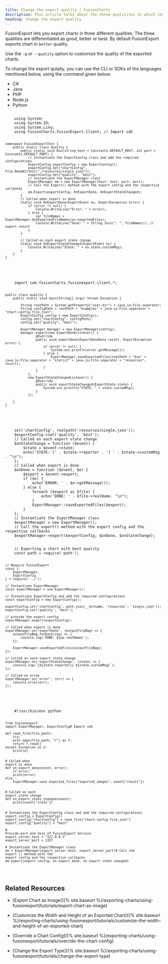 ```yaml
---
title: Change the export quality | FusionCharts
description: This article talks about the three qualitites in which charts can be exported
heading: Change the export quality
---
```


FusionExport lets you export charts in three different qualities. The three qualities are differentiated as good, better or best. By default FusionExport exports chart in `better` quality.

Use the `-q` or `--quality` option to customize the quality of the exported charts.

To change the export qulaity, you can use the CLI or SDKs of the languages mentioned below, using the command given below:

<div class="code-wrapper">
<ul class="code-tabs extra-tabs">
    <li class="active"><a data-toggle="csharp">C#</a></li>
    <li><a data-toggle="java">Java</a></li>
    <li><a data-toggle="php">PHP</a></li>
    <li><a data-toggle="nodejs">Node.js</a></li>
    <li><a data-toggle="python">Python</a></li>
</ul>

<div class="tab-content">
<div class="tab csharp-tab">
<pre><code class="custom-hlc language-cs">
	using System;
	using System.IO;
	using System.Linq;
	using FusionCharts.FusionExport.Client; // Import sdk

	namespace FusionExportTest {
	    public static class Quality {
	        public static void Run(string host = Constants.DEFAULT_HOST, int port = Constants.DEFAULT_PORT) {
	            // Instantiate the ExportConfig class and add the required configurations
	            ExportConfig exportConfig = new ExportConfig();
	            exportConfig.Set("chartConfig", File.ReadAllText("./resources/single.json"));
	            exportConfig.Set("quality", "best");
	            // Instantiate the ExportManager class
	            ExportManager em = new ExportManager(host: host, port: port);
	            // Call the Export() method with the export config and the respective callbacks
	            em.Export(exportConfig, OnExportDone, OnExportStateChanged);
	        }
	        // Called when export is done
	        static void OnExportDone(ExportEvent ev, ExportException error) {
	            if (error != null) {
	                Console.WriteLine("Error: " + error);
	            } else {
	                var fileNames = ExportManager.GetExportedFileNames(ev.exportedFiles);
	                Console.WriteLine("Done: " + String.Join(", ", fileNames)); // export result
	            }
	        }

	        // Called on each export state change
	        static void OnExportStateChanged(ExportEvent ev) {
	            Console.WriteLine("State: " + ev.state.customMsg);
	        }
	    }
	}
</code></pre>
</div>
    
<div class="tab java-tab">
<pre><code class="custom-hlc language-java">
	import com.fusioncharts.fusionexport.client.*;

	public class quality {
	    public static void main(String[] args) throws Exception {

	        String rootPath = System.getProperty("user.dir") + java.io.File.separator;
	        String configPath = rootPath + "examples" + java.io.File.separator + "chart-config-file.json";
	        ExportConfig config = new ExportConfig();
	        config.set("chartConfig", configPath);
	        config.set("quality", "best");

	        ExportManager manager = new ExportManager(config);
	        manager.export(new ExportDoneListener() {
	                @Override
	                public void exportDone(ExportDoneData result, ExportException error) {
	                    if (error != null) {
	                        System.out.println(error.getMessage());
	                    } else {
	                        ExportManager.saveExportedFiles(rootPath + "bin" + java.io.File.separator + "static2" + java.io.File.separator + "resources", result);
	                    }
	                }
	            },
	            new ExportStateChangedListener() {
	                @Override
	                public void exportStateChanged(ExportState state) {
	                    System.out.println("STATE: " + state.customMsg);
	                }
	            });

	    }
	}
</code></pre>
</div>
<div class="tab php-tab">
<pre><code class="custom-hlc language-php">
	<?php
	// Exporting a chart with best quality
	require __DIR__ . '/../vendor/autoload.php';
	// Use the sdk
	use FusionExport\ExportManager;
	use FusionExport\ExportConfig;
	// Instantiate the ExportConfig class and add the required configurations
	$exportConfig = new ExportConfig();
	$exportConfig->set('chartConfig', realpath('resources/single.json'));
	$exportConfig->set('quality', 'best');
	// Called on each export state change
	$onStateChange = function ($event) {
	    $state = $event->state;
	    echo('STATE: [' . $state->reporter . '] ' . $state->customMsg . "\n");
	};
	// Called when export is done
	$onDone = function ($event, $e) {
	    $export = $event->export;
	    if ($e) {
	        echo('ERROR: ' . $e->getMessage());
	    } else {
	        foreach ($export as $file) {
	            echo('DONE: ' . $file->realName. "\n");
	        }
	        ExportManager::saveExportedFiles($export);
	    }
	};
	// Instantiate the ExportManager class
	$exportManager = new ExportManager();
	// Call the export() method with the export config and the respective callbacks
	$exportManager->export($exportConfig, $onDone, $onStateChange);
</code></pre>
</div>
<div class="tab nodejs-tab">
<pre><code class="custom-hlc language-javascript">
	// Exporting a chart with best quality
	const path = require('path');

	// Require FusionExport
	const {
	    ExportManager,
	    ExportConfig
	} = require('../');

	// Instantiate ExportManager
	const exportManager = new ExportManager();

	// Instantiate ExportConfig and add the required configurations
	const exportConfig = new ExportConfig();

	exportConfig.set('chartConfig', path.join(__dirname, 'resources', 'single.json'));
	exportConfig.set('quality', 'best');

	// provide the export config
	exportManager.export(exportConfig);

	// Called when export is done
	exportManager.on('exportDone', (outputFileBag) => {
	    outputFileBag.forEach((op) => {
	        console.log(`DONE: ${op.realName}`);
	    });

	    ExportManager.saveExportedFiles(outputFileBag);
	});

	// Called on each export state change
	exportManager.on('exportStateChange', (state) => {
	    console.log(`[${state.reporter}] ${state.customMsg}`);
	});

	// Called on erroe
	exportManager.on('error', (err) => {
	    console.error(err);
	});
</code></pre>
</div>

<div class="tab python-tab">
<pre><code class="custom-hlc language-python">
	#!/usr/bin/env python

	from fusionexport
	import ExportManager, ExportConfig# Import sdk

	def read_file(file_path):
	    try:
	    with open(file_path, "r") as f:
	    return f.read()
	except Exception as e:
	    print(e)


	# Called when
	export is done
	def on_export_done(event, error):
	    if error:
	    print(error)
	else :
	    ExportManager.save_exported_files("exported_images", event["result"])


	# Called on each
	export state change
	def on_export_state_changed(event):
	    print(event["state"])


	# Instantiate the ExportConfig class and add the required configurations
	export_config = ExportConfig()
	export_config["chartConfig"] = read_file("chart-config-file.json")
	export_config["quality"] = "best"

	#
	Provide port and host of FusionExport Service
	export_server_host = "127.0.0.1"
	export_server_port = 1337

	# Instantiate the ExportManager class
	em = ExportManager(export_server_host, export_server_port)# Call the
	export () method with the
	export config and the respective callbacks
	em.export(export_config, on_export_done, on_export_state_changed)
</code></pre>
</div>
</div>
</div>

## Related Resources

* [Export Chart as Image]({% site.baseurl %}/exporting-charts/using-fusionexport/tutorials/export-chart-as-image)

* [Customize the Width and Height of an Exported Chart]({% site.baseurl %}/exporting-charts/using-fusionexport/tutorials/customize-the-width-and-height-of-an-exported-chart)

* [Override a Chart Config]({% site.baseurl %}/exporting-charts/using-fusionexport/tutorials/override-the-chart-config)

* [Change the Export Type]({% site.baseurl %}/exporting-charts/using-fusionexport/tutorials/change-the-export-type)